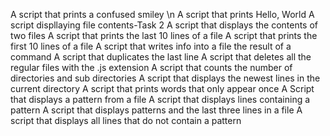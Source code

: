 A script that prints a confused smiley \n
A script that prints Hello, World
A script displlaying file contents-Task 2
A script that displays the contents of two files
A script that prints the last 10 lines of a file
A script that prints the first 10 lines of a file
A script that writes info into a file the result of a command
A script that duplicates the last line
A script that deletes all the regular files with the .js extension
A script that counts the number of directories and sub directories
A script that displays the newest lines in the current directory
A script that prints words that only appear once
A Script that displays a pattern from a file
A script that displays lines containing a pattern
A script that displays patterns and the last three lines in a file
A script that displays all lines that do not contain a pattern
